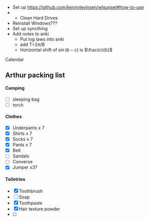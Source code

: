 - Set up https://github.com/kennylevinsen/wlsunset#how-to-use
- - Clean Hard Drives
- Reinstall Windows???
- Set up syncthing
- Add notes to anki
	- Put log laws into anki
	- add T=2$\pi$/B
	- Horizontal shift of $\sin(b-c)$ is $\frac{c}{b}$  


Calendar 

## Arthur packing list
#### Camping
- [ ] sleeping bag
- [ ] torch

#### Clothes
- [x] Underpants x 7 
- [x] Shirts x 7 
- [x] Socks x 7 
- [x] Pants x 7 
- [x] Belt
- [ ] Sandals
- [ ] Converse
- [x] Jumper x3?

#### Toiletries
- [x] Toothbrush
- [ ] Soap
- [x] Toothpaste
- [x] Hair texture powder
- [ ] 

